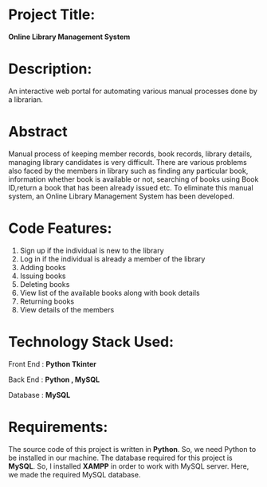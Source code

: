 # Project Title:
**Online Library Management System**

# Description:

 An interactive web portal for automating various manual processes done by a librarian.

 # Abstract

 Manual process of keeping member records, book records, library details, managing library candidates is very difficult. There are various problems also faced by the members in library such as finding any particular book, information whether book is available or not, searching of books using Book ID,return a book that has been already issued etc. To eliminate this manual system, an Online Library Management System has been developed.

 # Code Features:

  1. Sign up if the individual is new to the library
  2. Log in if the individual is already a member of the library
  3. Adding books
  4. Issuing books
  5. Deleting books
  6. View list of the available books along with book details
  7. Returning books
  8. View details of the members


 # Technology Stack Used:

 Front End : **Python Tkinter**
 
 Back End : **Python , MySQL**
 
 Database :  **MySQL**

 # Requirements:

 The source code of this project is written in **Python**. So, we need Python to be installed in our machine.
 The database required for this project is **MySQL**. So, I installed **XAMPP** in order to work with MySQL server. Here, we made the required MySQL database.
 

  
